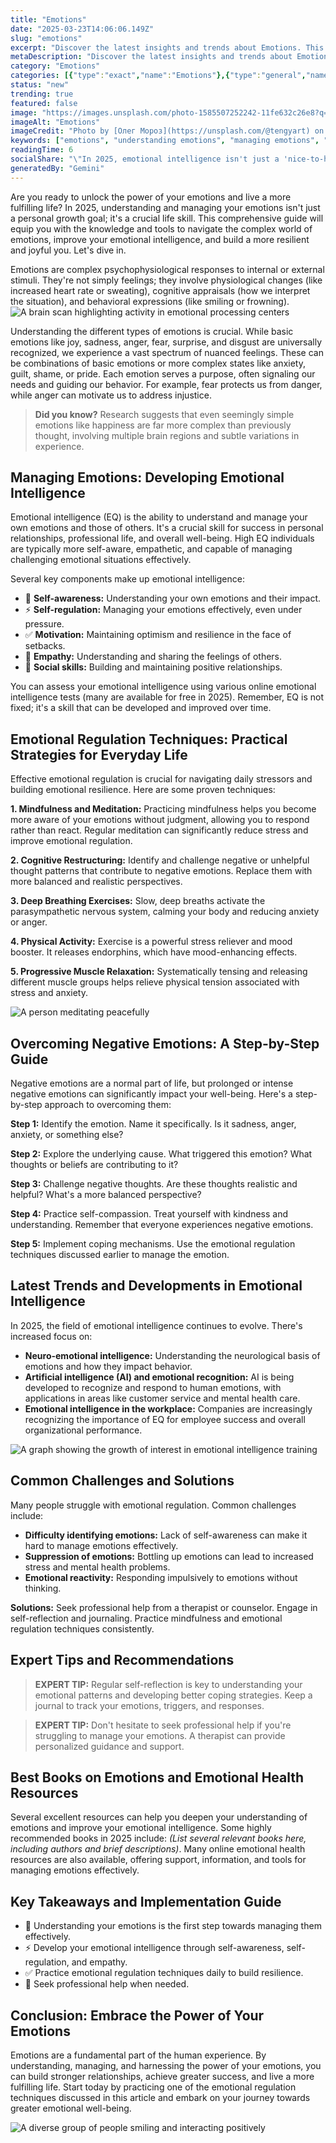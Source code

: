 ```yaml
---
title: "Emotions"
date: "2025-03-23T14:06:06.149Z"
slug: "emotions"
excerpt: "Discover the latest insights and trends about Emotions. This comprehensive guide covers everything you need to know about Emotions in 2025."
metaDescription: "Discover the latest insights and trends about Emotions. This comprehensive guide covers everything you need to know about Emotions in 2025."
category: "Emotions"
categories: [{"type":"exact","name":"Emotions"},{"type":"general","name":"Psychology"},{"type":"medium","name":"Cognitive Science"},{"type":"specific","name":"Affective Computing"},{"type":"niche","name":"Sentiment Analysis"}]
status: "new"
trending: true
featured: false
image: "https://images.unsplash.com/photo-1585507252242-11fe632c26e8?q=85&w=1200&fit=max&fm=webp&auto=compress"
imageAlt: "Emotions"
imageCredit: "Photo by [Олег Мороз](https://unsplash.com/@tengyart) on Unsplash"
keywords: ["emotions", "understanding emotions", "managing emotions", "emotional intelligence", "emotional regulation techniques", "how to control emotions", "best books on emotions", "emotional health resources", "overcome negative emotions", "emotional intelligence test"]
readingTime: 6
socialShare: "\"In 2025, emotional intelligence isn't just a 'nice-to-have'; it's a crucial life skill for navigating the complexities of modern life and achieving lasting well-being.\""
generatedBy: "Gemini"
---
```


Are you ready to unlock the power of your emotions and live a more fulfilling life?  In 2025, understanding and managing your emotions isn't just a personal growth goal; it's a crucial life skill. This comprehensive guide will equip you with the knowledge and tools to navigate the complex world of emotions, improve your emotional intelligence, and build a more resilient and joyful you.  Let's dive in.



Emotions are complex psychophysiological responses to internal or external stimuli. They're not simply feelings; they involve physiological changes (like increased heart rate or sweating), cognitive appraisals (how we interpret the situation), and behavioral expressions (like smiling or frowning). ![A brain scan highlighting activity in emotional processing centers](https://images.unsplash.com/photo-1587483166702-bf9aa66bd791?q=85&w=1200&fit=max&fm=webp&auto=compress)

Understanding the different types of emotions is crucial.  While basic emotions like joy, sadness, anger, fear, surprise, and disgust are universally recognized, we experience a vast spectrum of nuanced feelings.  These can be combinations of basic emotions or more complex states like anxiety, guilt, shame, or pride.  Each emotion serves a purpose, often signaling our needs and guiding our behavior.  For example, fear protects us from danger, while anger can motivate us to address injustice.

> **Did you know?** Research suggests that even seemingly simple emotions like happiness are far more complex than previously thought, involving multiple brain regions and subtle variations in experience.

## Managing Emotions:  Developing Emotional Intelligence

Emotional intelligence (EQ) is the ability to understand and manage your own emotions and those of others.  It's a crucial skill for success in personal relationships, professional life, and overall well-being.  High EQ individuals are typically more self-aware, empathetic, and capable of managing challenging emotional situations effectively.

Several key components make up emotional intelligence:

* 🔑 **Self-awareness:** Understanding your own emotions and their impact.
* ⚡ **Self-regulation:** Managing your emotions effectively, even under pressure.
* ✅ **Motivation:**  Maintaining optimism and resilience in the face of setbacks.
* 🤗 **Empathy:** Understanding and sharing the feelings of others.
* 🤝 **Social skills:** Building and maintaining positive relationships.

You can assess your emotional intelligence using various online emotional intelligence tests (many are available for free in 2025).  Remember, EQ is not fixed; it's a skill that can be developed and improved over time.

## Emotional Regulation Techniques: Practical Strategies for Everyday Life

Effective emotional regulation is crucial for navigating daily stressors and building emotional resilience.  Here are some proven techniques:

**1. Mindfulness and Meditation:**  Practicing mindfulness helps you become more aware of your emotions without judgment, allowing you to respond rather than react.  Regular meditation can significantly reduce stress and improve emotional regulation.

**2. Cognitive Restructuring:**  Identify and challenge negative or unhelpful thought patterns that contribute to negative emotions.  Replace them with more balanced and realistic perspectives.

**3. Deep Breathing Exercises:**  Slow, deep breaths activate the parasympathetic nervous system, calming your body and reducing anxiety or anger.

**4. Physical Activity:** Exercise is a powerful stress reliever and mood booster.  It releases endorphins, which have mood-enhancing effects.

**5. Progressive Muscle Relaxation:**  Systematically tensing and releasing different muscle groups helps relieve physical tension associated with stress and anxiety.

![A person meditating peacefully](https://images.unsplash.com/photo-1575278220902-cdf1a07a0421?q=85&w=1200&fit=max&fm=webp&auto=compress)

## Overcoming Negative Emotions: A Step-by-Step Guide

Negative emotions are a normal part of life, but prolonged or intense negative emotions can significantly impact your well-being.  Here's a step-by-step approach to overcoming them:

**Step 1:** Identify the emotion.  Name it specifically.  Is it sadness, anger, anxiety, or something else?

**Step 2:** Explore the underlying cause.  What triggered this emotion?  What thoughts or beliefs are contributing to it?

**Step 3:** Challenge negative thoughts.  Are these thoughts realistic and helpful?  What's a more balanced perspective?

**Step 4:** Practice self-compassion.  Treat yourself with kindness and understanding.  Remember that everyone experiences negative emotions.

**Step 5:** Implement coping mechanisms.  Use the emotional regulation techniques discussed earlier to manage the emotion.

## Latest Trends and Developments in Emotional Intelligence

In 2025, the field of emotional intelligence continues to evolve.  There's increased focus on:

* **Neuro-emotional intelligence:**  Understanding the neurological basis of emotions and how they impact behavior.
* **Artificial intelligence (AI) and emotional recognition:** AI is being developed to recognize and respond to human emotions, with applications in areas like customer service and mental health care.
* **Emotional intelligence in the workplace:**  Companies are increasingly recognizing the importance of EQ for employee success and overall organizational performance.

![A graph showing the growth of interest in emotional intelligence training](https://images.unsplash.com/photo-1585507252242-11fe632c26e8?q=85&w=1200&fit=max&fm=webp&auto=compress)

## Common Challenges and Solutions

Many people struggle with emotional regulation.  Common challenges include:

* **Difficulty identifying emotions:**  Lack of self-awareness can make it hard to manage emotions effectively.
* **Suppression of emotions:**  Bottling up emotions can lead to increased stress and mental health problems.
* **Emotional reactivity:**  Responding impulsively to emotions without thinking.

**Solutions:**  Seek professional help from a therapist or counselor.  Engage in self-reflection and journaling.  Practice mindfulness and emotional regulation techniques consistently.

## Expert Tips and Recommendations

> **EXPERT TIP:**  Regular self-reflection is key to understanding your emotional patterns and developing better coping strategies.  Keep a journal to track your emotions, triggers, and responses.

> **EXPERT TIP:** Don't hesitate to seek professional help if you're struggling to manage your emotions.  A therapist can provide personalized guidance and support.

## Best Books on Emotions and Emotional Health Resources

Several excellent resources can help you deepen your understanding of emotions and improve your emotional intelligence.  Some highly recommended books in 2025 include:  *(List several relevant books here, including authors and brief descriptions)*.  Many online emotional health resources are also available, offering support, information, and tools for managing emotions effectively.

## Key Takeaways and Implementation Guide

* 🔑  Understanding your emotions is the first step towards managing them effectively.
* ⚡  Develop your emotional intelligence through self-awareness, self-regulation, and empathy.
* ✅  Practice emotional regulation techniques daily to build resilience.
* 🤗 Seek professional help when needed.

## Conclusion: Embrace the Power of Your Emotions

Emotions are a fundamental part of the human experience. By understanding, managing, and harnessing the power of your emotions, you can build stronger relationships, achieve greater success, and live a more fulfilling life.  Start today by practicing one of the emotional regulation techniques discussed in this article and embark on your journey towards greater emotional well-being.

![A diverse group of people smiling and interacting positively](https://images.unsplash.com/photo-1612878010854-1250dfc5000a?q=85&w=1200&fit=max&fm=webp&auto=compress)
